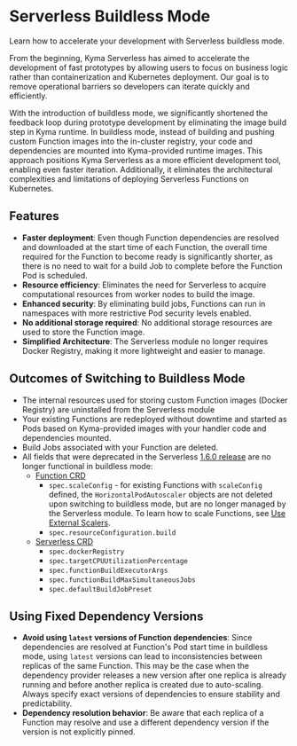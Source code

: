# Serverless Buildless Mode

Learn how to accelerate your development with Serverless buildless mode.

From the beginning, Kyma Serverless has aimed to accelerate the development of fast prototypes by allowing users to focus on business logic rather than containerization and Kubernetes deployment. Our goal is to remove operational barriers so developers can iterate quickly and efficiently.

With the introduction of buildless mode, we significantly shortened the feedback loop during prototype development by eliminating the image build step in Kyma runtime. In buildless mode, instead of building and pushing custom Function images into the in-cluster registry, your code and dependencies are mounted into Kyma-provided runtime images. This approach positions Kyma Serverless as a more efficient development tool, enabling even faster iteration. Additionally, it eliminates the architectural complexities and limitations of deploying Serverless Functions on Kubernetes.

## Features

- **Faster deployment**: Even though Function dependencies are resolved and downloaded at the start time of each Function, the overall time required for the Function to become ready is significantly shorter, as there is no need to wait for a build Job to complete before the Function Pod is scheduled.
- **Resource efficiency**: Eliminates the need for Serverless to acquire computational resources from worker nodes to build the image.
- **Enhanced security**: By eliminating build jobs, Functions can run in namespaces with more restrictive Pod security levels enabled.
- **No additional storage required**: No additional storage resources are used to store the Function image.
- **Simplified Architecture**: The Serverless module no longer requires Docker Registry, making it more lightweight and easier to manage.

## Outcomes of Switching to Buildless Mode

- The internal resources used for storing custom Function images (Docker Registry) are uninstalled from the Serverless module
- Your existing Functions are redeployed without downtime and started as Pods based on Kyma-provided images with your handler code and dependencies mounted.
- Build Jobs associated with your Function are deleted.
- All fields that were deprecated in the Serverless [1.6.0 release](https://github.com/kyma-project/serverless/releases/tag/1.6.0) are no longer functional in buildless mode:
  - [Function CRD](https://kyma-project.io/#/serverless-manager/user/resources/06-10-function-cr)
    - `spec.scaleConfig` - for existing Functions with `scaleConfig` defined, the `HorizontalPodAutoscaler` objects are not deleted upon switching to buildless mode, but are no longer managed by the Serverless module. To learn how to scale Functions, see [Use External Scalers](https://kyma-project.io/#/serverless-manager/user/tutorials/01-130-use-external-scalers).
    - `spec.resourceConfiguration.​build`
  - [Serverless CRD](https://kyma-project.io/#/serverless-manager/user/resources/06-20-serverless-cr)
    - `spec.dockerRegistry`
    - `spec.targetCPUUtilizationPercentage`
    - `spec.functionBuildExecutorArgs`
    - `spec.functionBuildMaxSimultaneousJobs`
    - `spec.defaultBuildJobPreset`

## Using Fixed Dependency Versions

- **Avoid using `latest` versions of Function dependencies**: Since dependencies are resolved at Function's Pod start time in buildless mode, using `latest` versions can lead to inconsistencies between replicas of the same Function. This may be the case when the dependency provider releases a new version after one replica is already running and before another replica is created due to auto-scaling.  Always specify exact versions of dependencies to ensure stability and predictability.
- **Dependency resolution behavior**: Be aware that each replica of a Function may resolve and use a different dependency version if the version is not explicitly pinned.

